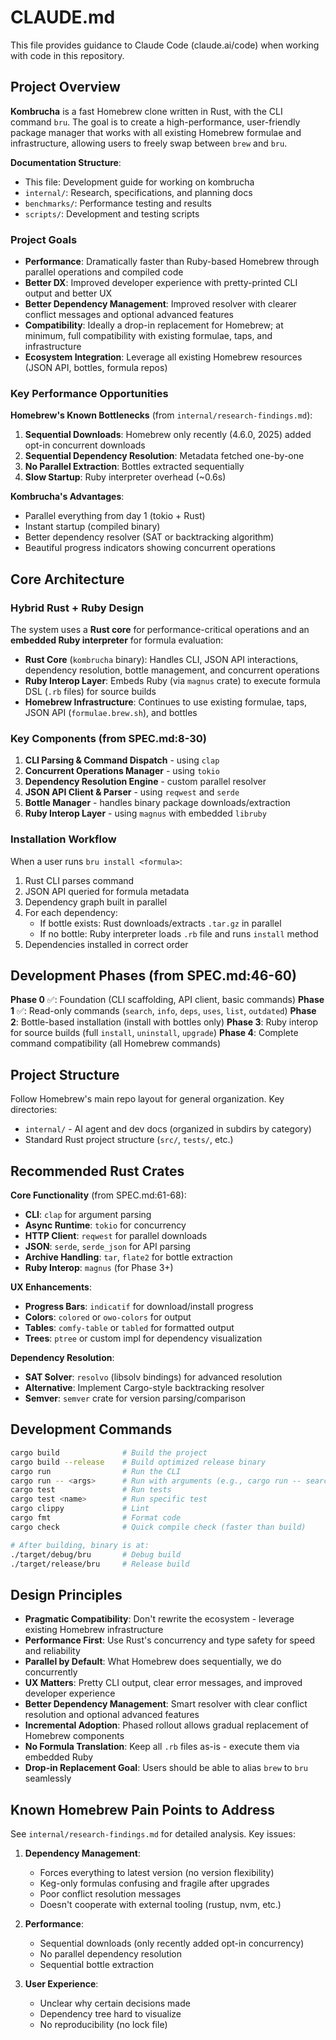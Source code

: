 # CLAUDE.md

This file provides guidance to Claude Code (claude.ai/code) when working with code in this repository.

## Project Overview

**Kombrucha** is a fast Homebrew clone written in Rust, with the CLI command `bru`. The goal is to create a high-performance, user-friendly package manager that works with all existing Homebrew formulae and infrastructure, allowing users to freely swap between `brew` and `bru`.

**Documentation Structure**:
- This file: Development guide for working on kombrucha
- `internal/`: Research, specifications, and planning docs
- `benchmarks/`: Performance testing and results
- `scripts/`: Development and testing scripts

### Project Goals

- **Performance**: Dramatically faster than Ruby-based Homebrew through parallel operations and compiled code
- **Better DX**: Improved developer experience with pretty-printed CLI output and better UX
- **Better Dependency Management**: Improved resolver with clearer conflict messages and optional advanced features
- **Compatibility**: Ideally a drop-in replacement for Homebrew; at minimum, full compatibility with existing formulae, taps, and infrastructure
- **Ecosystem Integration**: Leverage all existing Homebrew resources (JSON API, bottles, formula repos)

### Key Performance Opportunities

**Homebrew's Known Bottlenecks** (from `internal/research-findings.md`):
1. **Sequential Downloads**: Homebrew only recently (4.6.0, 2025) added opt-in concurrent downloads
2. **Sequential Dependency Resolution**: Metadata fetched one-by-one
3. **No Parallel Extraction**: Bottles extracted sequentially
4. **Slow Startup**: Ruby interpreter overhead (~0.6s)

**Kombrucha's Advantages**:
- Parallel everything from day 1 (tokio + Rust)
- Instant startup (compiled binary)
- Better dependency resolver (SAT or backtracking algorithm)
- Beautiful progress indicators showing concurrent operations

## Core Architecture

### Hybrid Rust + Ruby Design

The system uses a **Rust core** for performance-critical operations and an **embedded Ruby interpreter** for formula evaluation:

- **Rust Core** (`kombrucha` binary): Handles CLI, JSON API interactions, dependency resolution, bottle management, and concurrent operations
- **Ruby Interop Layer**: Embeds Ruby (via `magnus` crate) to execute formula DSL (`.rb` files) for source builds
- **Homebrew Infrastructure**: Continues to use existing formulae, taps, JSON API (`formulae.brew.sh`), and bottles

### Key Components (from SPEC.md:8-30)

1. **CLI Parsing & Command Dispatch** - using `clap`
2. **Concurrent Operations Manager** - using `tokio`
3. **Dependency Resolution Engine** - custom parallel resolver
4. **JSON API Client & Parser** - using `reqwest` and `serde`
5. **Bottle Manager** - handles binary package downloads/extraction
6. **Ruby Interop Layer** - using `magnus` with embedded `libruby`

### Installation Workflow

When a user runs `bru install <formula>`:

1. Rust CLI parses command
2. JSON API queried for formula metadata
3. Dependency graph built in parallel
4. For each dependency:
   - If bottle exists: Rust downloads/extracts `.tar.gz` in parallel
   - If no bottle: Ruby interpreter loads `.rb` file and runs `install` method
5. Dependencies installed in correct order

## Development Phases (from SPEC.md:46-60)

**Phase 0** ✅: Foundation (CLI scaffolding, API client, basic commands)
**Phase 1** ✅: Read-only commands (`search`, `info`, `deps`, `uses`, `list`, `outdated`)
**Phase 2**: Bottle-based installation (install with bottles only)
**Phase 3**: Ruby interop for source builds (full `install`, `uninstall`, `upgrade`)
**Phase 4**: Complete command compatibility (all Homebrew commands)

## Project Structure

Follow Homebrew's main repo layout for general organization. Key directories:

- `internal/` - AI agent and dev docs (organized in subdirs by category)
- Standard Rust project structure (`src/`, `tests/`, etc.)

## Recommended Rust Crates

**Core Functionality** (from SPEC.md:61-68):
- **CLI**: `clap` for argument parsing
- **Async Runtime**: `tokio` for concurrency
- **HTTP Client**: `reqwest` for parallel downloads
- **JSON**: `serde`, `serde_json` for API parsing
- **Archive Handling**: `tar`, `flate2` for bottle extraction
- **Ruby Interop**: `magnus` (for Phase 3+)

**UX Enhancements**:
- **Progress Bars**: `indicatif` for download/install progress
- **Colors**: `colored` or `owo-colors` for output
- **Tables**: `comfy-table` or `tabled` for formatted output
- **Trees**: `ptree` or custom impl for dependency visualization

**Dependency Resolution**:
- **SAT Solver**: `resolvo` (libsolv bindings) for advanced resolution
- **Alternative**: Implement Cargo-style backtracking resolver
- **Semver**: `semver` crate for version parsing/comparison

## Development Commands

```bash
cargo build              # Build the project
cargo build --release    # Build optimized release binary
cargo run                # Run the CLI
cargo run -- <args>      # Run with arguments (e.g., cargo run -- search rust)
cargo test               # Run tests
cargo test <name>        # Run specific test
cargo clippy             # Lint
cargo fmt                # Format code
cargo check              # Quick compile check (faster than build)

# After building, binary is at:
./target/debug/bru       # Debug build
./target/release/bru     # Release build
```

## Design Principles

- **Pragmatic Compatibility**: Don't rewrite the ecosystem - leverage existing Homebrew infrastructure
- **Performance First**: Use Rust's concurrency and type safety for speed and reliability
- **Parallel by Default**: What Homebrew does sequentially, we do concurrently
- **UX Matters**: Pretty CLI output, clear error messages, and improved developer experience
- **Better Dependency Management**: Smart resolver with clear conflict resolution and optional advanced features
- **Incremental Adoption**: Phased rollout allows gradual replacement of Homebrew components
- **No Formula Translation**: Keep all `.rb` files as-is - execute them via embedded Ruby
- **Drop-in Replacement Goal**: Users should be able to alias `brew` to `bru` seamlessly

## Known Homebrew Pain Points to Address

See `internal/research-findings.md` for detailed analysis. Key issues:

1. **Dependency Management**:
   - Forces everything to latest version (no version flexibility)
   - Keg-only formulas confusing and fragile after upgrades
   - Poor conflict resolution messages
   - Doesn't cooperate with external tooling (rustup, nvm, etc.)

2. **Performance**:
   - Sequential downloads (only recently added opt-in concurrency)
   - No parallel dependency resolution
   - Sequential bottle extraction

3. **User Experience**:
   - Unclear why certain decisions made
   - Dependency tree hard to visualize
   - No reproducibility (no lock file)
